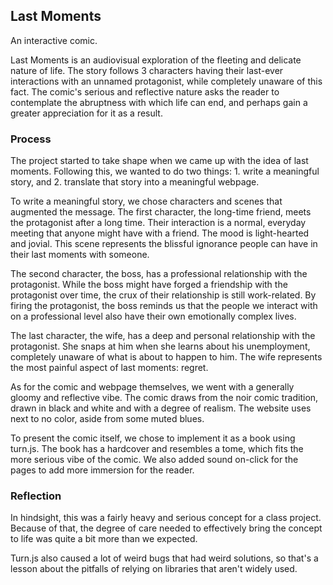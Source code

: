 ## Last Moments

An interactive comic.

Last Moments is an audiovisual exploration of the fleeting and delicate nature of life. The story follows 3 characters having their last-ever interactions with an unnamed protagonist, while completely unaware of this fact. The comic's serious and reflective nature asks the reader to contemplate the abruptness with which life can end, and perhaps gain a greater appreciation for it as a result.

### Process
The project started to take shape when we came up with the idea of last moments. Following this, we wanted to do two things: 1. write a meaningful story, and 2. translate that story into a meaningful webpage.

To write a meaningful story, we chose characters and scenes that augmented the message. The first character, the long-time friend, meets the protagonist after a long time. Their interaction is a normal, everyday meeting that anyone might have with a friend. The mood is light-hearted and jovial. This scene represents the blissful ignorance people can have in their last moments with someone.

The second character, the boss, has a professional relationship with the protagonist. While the boss might have forged a friendship with the protagonist over time, the crux of their relationship is still work-related. By firing the protagonist, the boss reminds us that the people we interact with on a professional level also have their own emotionally complex lives.

The last character, the wife, has a deep and personal relationship with the protagonist. She snaps at him when she learns about his unemployment, completely unaware of what is about to happen to him. The wife represents the most painful aspect of last moments: regret.

As for the comic and webpage themselves, we went with a generally gloomy and reflective vibe. The comic draws from the noir comic tradition, drawn in black and white and with a degree of realism. The website uses next to no color, aside from some muted blues. 

To present the comic itself, we chose to implement it as a book using turn.js. The book has a hardcover and resembles a tome, which fits the more serious vibe of the comic. We also added sound on-click for the pages to add more immersion for the reader.

### Reflection
In hindsight, this was a fairly heavy and serious concept for a class project. Because of that, the degree of care needed to effectively bring the concept to life was quite a bit more than we expected. 

Turn.js also caused a lot of weird bugs that had weird solutions, so that's a lesson about the pitfalls of relying on libraries that aren't widely used.
